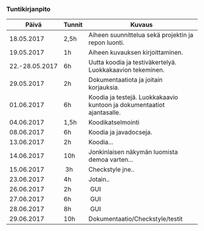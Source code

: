 ### Tuntikirjanpito
Päivä | Tunnit | Kuvaus
--------------- | ----- | ------
18.05.2017 | 2,5h | Aiheen suunnittelua sekä projektin ja repon luonti.
19.05.2017 | 1h | Aiheen kuvauksen kirjoittaminen.
22.-28.05.2017| 6h | Uutta koodia ja testiväkertelyä. Luokkakaavion tekeminen.
29.05.2017 | 2h | Dokumentaatiota ja joitain korjauksia.
01.06.2017 | 6h | Koodia ja testejä. Luokkakaavio kuntoon ja dokumentaatiot ajantasalle.
04.06.2017 | 1,5h | Koodikatselmointi
08.06.2017 | 6h | Koodia ja javadocseja.
13.06.2017 | 2h | Koodia...
14.06.2017 | 10h | Jonkinlaisen näkymän luomista demoa varten...
15.06.2017 | 3h | Checkstyle jne..
23.06.2017 | 4h | Jotain..
26.06.2017 | 2h | GUI
27.06.2017 | 6h | GUI
28.06.2017 | 8h | GUI
29.06.2017 | 10h| Dokumentaatio/Checkstyle/testit